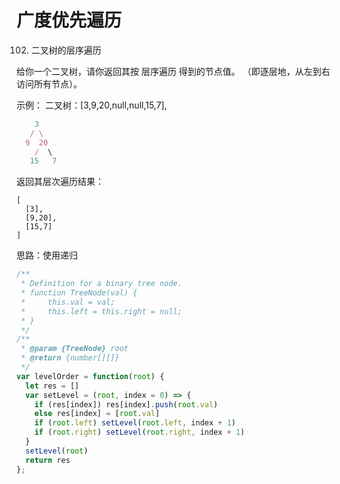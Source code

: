 # 广度优先遍历

102. 二叉树的层序遍历

给你一个二叉树，请你返回其按 层序遍历 得到的节点值。 （即逐层地，从左到右访问所有节点）。

示例：
二叉树：[3,9,20,null,null,15,7],
```js
    3
   / \
  9  20
    /  \
   15   7
```
返回其层次遍历结果：
```
[
  [3],
  [9,20],
  [15,7]
]
```
思路：使用递归
```js
/**
 * Definition for a binary tree node.
 * function TreeNode(val) {
 *     this.val = val;
 *     this.left = this.right = null;
 * }
 */
/**
 * @param {TreeNode} root
 * @return {number[][]}
 */
var levelOrder = function(root) {
  let res = []
  var setLevel = (root, index = 0) => {
    if (res[index]) res[index].push(root.val)
    else res[index] = [root.val]
    if (root.left) setLevel(root.left, index + 1)
    if (root.right) setLevel(root.right, index + 1)
  }
  setLevel(root)
  return res
};
```
